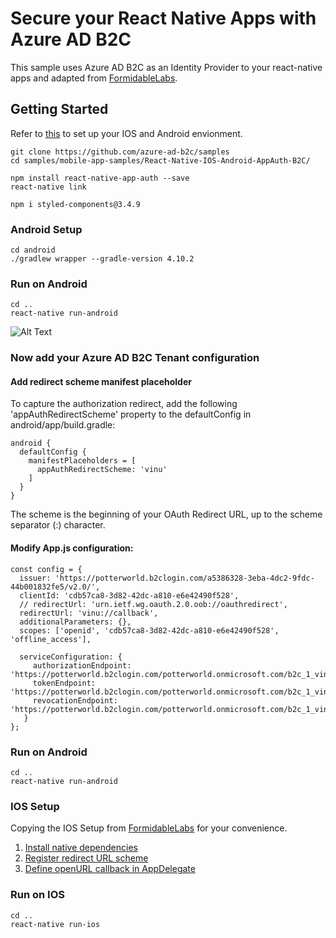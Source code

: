 # Secure your React Native Apps with Azure AD B2C

This sample uses Azure AD B2C as an Identity Provider to your react-native apps and adapted from [FormidableLabs](https://github.com/FormidableLabs/react-native-app-auth).

## Getting Started

Refer to [this](https://facebook.github.io/react-native/docs/getting-started) to set up your IOS and Android envionment.

```
git clone https://github.com/azure-ad-b2c/samples
cd samples/mobile-app-samples/React-Native-IOS-Android-AppAuth-B2C/

npm install react-native-app-auth --save
react-native link

npm i styled-components@3.4.9

```

### Android Setup

```
cd android
./gradlew wrapper --gradle-version 4.10.2

```

### Run on Android

```
cd ..
react-native run-android
```

![Alt Text](https://media.giphy.com/media/9x4TVor33c2aX1E3WY/giphy.gif)

### Now add your Azure AD B2C Tenant configuration

#### Add redirect scheme manifest placeholder
To capture the authorization redirect, add the following 'appAuthRedirectScheme' property to the defaultConfig in android/app/build.gradle:

```
android {
  defaultConfig {
    manifestPlaceholders = [
      appAuthRedirectScheme: 'vinu'
    ]
  }
}
```
The scheme is the beginning of your OAuth Redirect URL, up to the scheme separator (:) character.

#### Modify App.js configuration:

```
const config = {
  issuer: 'https://potterworld.b2clogin.com/a5386328-3eba-4dc2-9fdc-44b001832fe5/v2.0/',
  clientId: 'cdb57ca8-3d82-42dc-a810-e6e42490f528',
  // redirectUrl: 'urn.ietf.wg.oauth.2.0.oob://oauthredirect',
  redirectUrl: 'vinu://callback',
  additionalParameters: {},
  scopes: ['openid', 'cdb57ca8-3d82-42dc-a810-e6e42490f528', 'offline_access'],

  serviceConfiguration: {
     authorizationEndpoint: 'https://potterworld.b2clogin.com/potterworld.onmicrosoft.com/b2c_1_vinu/oauth2/v2.0/authorize',
     tokenEndpoint: 'https://potterworld.b2clogin.com/potterworld.onmicrosoft.com/b2c_1_vinu/oauth2/v2.0/token',
     revocationEndpoint: 'https://potterworld.b2clogin.com/potterworld.onmicrosoft.com/b2c_1_vinu/oauth2/v2.0/logout'
   }
};
```

### Run on Android

```
cd ..
react-native run-android
```

### IOS Setup
Copying the IOS Setup from [FormidableLabs](https://github.com/FormidableLabs/react-native-app-auth) for your convenience.

1. [Install native dependencies](https://github.com/FormidableLabs/react-native-app-auth#install-native-dependencies)
2. [Register redirect URL scheme](https://github.com/FormidableLabs/react-native-app-auth#register-redirect-url-scheme)
3. [Define openURL callback in AppDelegate](https://github.com/FormidableLabs/react-native-app-auth#define-openurl-callback-in-appdelegate)

### Run on IOS

```
cd ..
react-native run-ios
```
